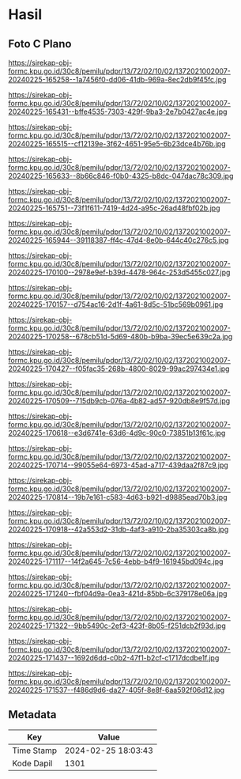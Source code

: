 # Hasil

## Foto C Plano

https://sirekap-obj-formc.kpu.go.id/30c8/pemilu/pdpr/13/72/02/10/02/1372021002007-20240225-165258--1a7456f0-dd06-41db-969a-8ec2db9f45fc.jpg

https://sirekap-obj-formc.kpu.go.id/30c8/pemilu/pdpr/13/72/02/10/02/1372021002007-20240225-165431--bffe4535-7303-429f-9ba3-2e7b0427ac4e.jpg

https://sirekap-obj-formc.kpu.go.id/30c8/pemilu/pdpr/13/72/02/10/02/1372021002007-20240225-165515--cf12139e-3f62-4651-95e5-6b23dce4b76b.jpg

https://sirekap-obj-formc.kpu.go.id/30c8/pemilu/pdpr/13/72/02/10/02/1372021002007-20240225-165633--8b66c846-f0b0-4325-b8dc-047dac78c309.jpg

https://sirekap-obj-formc.kpu.go.id/30c8/pemilu/pdpr/13/72/02/10/02/1372021002007-20240225-165751--73f1f611-7419-4d24-a95c-26ad48fbf02b.jpg

https://sirekap-obj-formc.kpu.go.id/30c8/pemilu/pdpr/13/72/02/10/02/1372021002007-20240225-165944--39118387-ff4c-47d4-8e0b-644c40c276c5.jpg

https://sirekap-obj-formc.kpu.go.id/30c8/pemilu/pdpr/13/72/02/10/02/1372021002007-20240225-170100--2978e9ef-b39d-4478-964c-253d5455c027.jpg

https://sirekap-obj-formc.kpu.go.id/30c8/pemilu/pdpr/13/72/02/10/02/1372021002007-20240225-170157--d754ac16-2d1f-4a61-8d5c-51bc569b0961.jpg

https://sirekap-obj-formc.kpu.go.id/30c8/pemilu/pdpr/13/72/02/10/02/1372021002007-20240225-170258--678cb51d-5d69-480b-b9ba-39ec5e639c2a.jpg

https://sirekap-obj-formc.kpu.go.id/30c8/pemilu/pdpr/13/72/02/10/02/1372021002007-20240225-170427--f05fac35-268b-4800-8029-99ac297434e1.jpg

https://sirekap-obj-formc.kpu.go.id/30c8/pemilu/pdpr/13/72/02/10/02/1372021002007-20240225-170509--715db9cb-076a-4b82-ad57-920db8e9f57d.jpg

https://sirekap-obj-formc.kpu.go.id/30c8/pemilu/pdpr/13/72/02/10/02/1372021002007-20240225-170618--e3d6741e-63d6-4d9c-90c0-73851b13f61c.jpg

https://sirekap-obj-formc.kpu.go.id/30c8/pemilu/pdpr/13/72/02/10/02/1372021002007-20240225-170714--99055e64-6973-45ad-a717-439daa2f87c9.jpg

https://sirekap-obj-formc.kpu.go.id/30c8/pemilu/pdpr/13/72/02/10/02/1372021002007-20240225-170814--19b7e161-c583-4d63-b921-d9885ead70b3.jpg

https://sirekap-obj-formc.kpu.go.id/30c8/pemilu/pdpr/13/72/02/10/02/1372021002007-20240225-170918--42a553d2-31db-4af3-a910-2ba35303ca8b.jpg

https://sirekap-obj-formc.kpu.go.id/30c8/pemilu/pdpr/13/72/02/10/02/1372021002007-20240225-171117--14f2a645-7c56-4ebb-b4f9-161945bd094c.jpg

https://sirekap-obj-formc.kpu.go.id/30c8/pemilu/pdpr/13/72/02/10/02/1372021002007-20240225-171240--fbf04d9a-0ea3-421d-85bb-6c379178e06a.jpg

https://sirekap-obj-formc.kpu.go.id/30c8/pemilu/pdpr/13/72/02/10/02/1372021002007-20240225-171322--9bb5490c-2ef3-423f-8b05-f251dcb2f93d.jpg

https://sirekap-obj-formc.kpu.go.id/30c8/pemilu/pdpr/13/72/02/10/02/1372021002007-20240225-171437--1692d6dd-c0b2-47f1-b2cf-c1717dcdbe1f.jpg

https://sirekap-obj-formc.kpu.go.id/30c8/pemilu/pdpr/13/72/02/10/02/1372021002007-20240225-171537--f486d9d6-da27-405f-8e8f-6aa592f06d12.jpg


## Metadata

| Key        | Value               |
| ---------- | ------------------- |
| Time Stamp | 2024-02-25 18:03:43 |
| Kode Dapil | 1301                |



